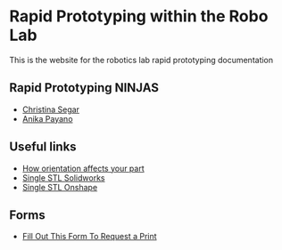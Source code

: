 # Rapid Prototyping within the Robo Lab

This is the website for the robotics lab rapid prototyping documentation

## Rapid Prototyping NINJAS
- [Christina Segar](mailto:christina.segar@students.olin.edu)
- [Anika Payano](mailto:anika.payano@students.olin.edu)

## Useful links
- [How orientation affects your part](https://www.3dhubs.com/knowledge-base/how-does-part-orientation-affect-3d-print#part-orientation-by-technology)
- [Single STL Solidworks](files/buildable_STL_Guide.pdf)
- [Single STL Onshape]()

## Forms
- [Fill Out This Form To Request a Print](https://goo.gl/forms/Zxzfw0Vp5hsuqk0j2)
